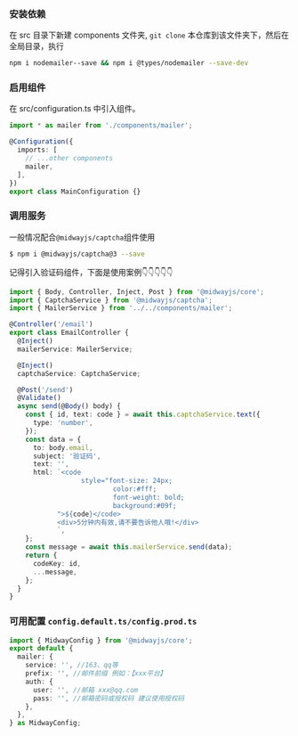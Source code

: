 ### 安装依赖

在 src 目录下新建 components 文件夹, `git clone` 本仓库到该文件夹下，然后在全局目录，执行

```bash
npm i nodemailer--save && npm i @types/nodemailer --save-dev
```

### 启用组件

在 src/configuration.ts 中引入组件。

```ts
import * as mailer from './components/mailer';

@Configuration({
  imports: [
    // ...other components
    mailer,
  ],
})
export class MainConfiguration {}
```

### 调用服务

一般情况配合`@midwayjs/captcha`组件使用


```bash
$ npm i @midwayjs/captcha@3 --save
```

记得引入验证码组件，下面是使用案例👇👇👇👇👇

```ts
import { Body, Controller, Inject, Post } from '@midwayjs/core';
import { CaptchaService } from '@midwayjs/captcha';
import { MailerService } from '../../components/mailer';

@Controller('/email')
export class EmailController {
  @Inject()
  mailerService: MailerService;

  @Inject()
  captchaService: CaptchaService;

  @Post('/send')
  @Validate()
  async send(@Body() body) {
    const { id, text: code } = await this.captchaService.text({
      type: 'number',
    });
    const data = {
      to: body.email,
      subject: '验证码',
      text: '',
      html: `<code
                  style="font-size: 24px;
                          color:#fff;
                          font-weight: bold;
                          background:#09f;
            ">${code}</code>
            <div>5分钟内有效,请不要告诉他人哦!</div>
            `,
    };
    const message = await this.mailerService.send(data);
    return {
      codeKey: id,
      ...message,
    };
  }
}
```

### 可用配置 `config.default.ts/config.prod.ts`

```ts
import { MidwayConfig } from '@midwayjs/core';
export default {
  mailer: {
    service: '', //163、qq等
    prefix: '', //邮件前缀 例如：【xxx平台】
    auth: {
      user: '', //邮箱 xxx@qq.com
      pass: '', //邮箱密码或授权码 建议使用授权码
    },
  },
} as MidwayConfig;
```
